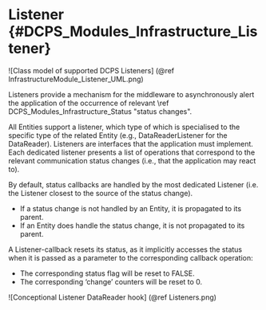 Listener            {#DCPS_Modules_Infrastructure_Listener}
=========

![Class model of supported DCPS Listeners] (@ref InfrastructureModule_Listener_UML.png)

Listeners provide a mechanism for the middleware to asynchronously alert the application of the occurrence of relevant \ref DCPS_Modules_Infrastructure_Status "status changes".

All Entities support a listener, which type of which is specialised to the specific type of the related Entity (e.g., DataReaderListener for the DataReader).
Listeners are interfaces that the application must implement. Each dedicated listener presents a list of operations that correspond to the relevant communication status changes (i.e., that the
application may react to).

By default, status callbacks are handled by the most dedicated Listener (i.e. the Listener closest to the source of the status change).

- If a status change is not handled by an Entity, it is propagated to its parent.
- If an Entity does handle the status change, it is not propagated to its parent.

A Listener-callback resets its status, as it implicitly accesses the status when it is passed as a parameter to the corresponding callback operation:

- The corresponding status flag will be reset to FALSE.
- The corresponding ‘change’ counters will be reset to 0.

![Conceptional Listener DataReader hook] (@ref Listeners.png)
